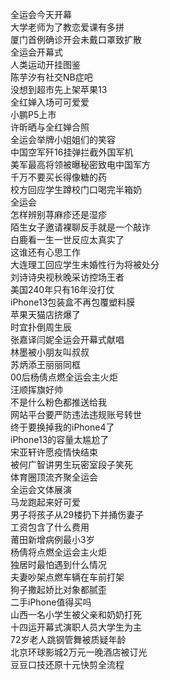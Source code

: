 全运会今天开幕  
大学老师为了教恋爱课有多拼  
厦门首例确诊开会未戴口罩致扩散  
全运会开幕式  
人类运动开挂图鉴  
陈芋汐有社交NB症吧  
没想到超市先上架苹果13  
全红婵入场可可爱爱  
小鹏P5上市  
许昕晒与全红婵合照  
全运会举牌小姐姐们的笑容  
中国空军歼16挂弹拦截外国军机  
美军最高将领被曝秘密致电中国军方  
千万不要买长得像糖的药  
校方回应学生蹲校门口喝完半箱奶  
全运会  
怎样辨别荨麻疹还是湿疹  
陌生女子邀请裸聊反手就是一个敲诈  
白鹿看一生一世反应太真实了  
这谁还有心思工作  
大连理工回应学生未婚性行为将被处分  
刘诗诗央视秋晚采访控场王者  
美国240年只有16年没打仗  
iPhone13包装盒不再包覆塑料膜  
苹果天猫店挤爆了  
时宜扑倒周生辰  
张嘉译闫妮全运会开幕式献唱  
林墨被小朋友叫叔叔  
苏炳添王丽丽同框  
00后杨倩点燃全运会主火炬  
汪顺挥旗好帅  
不是什么粉色都推送给我  
网站平台要严防违法违规账号转世  
终于要换掉我的iPhone4了  
iPhone13的容量太尴尬了  
宋亚轩许愿疫情快结束  
被何广智讲男生玩密室段子笑死  
体育圈顶流齐聚全运会  
全运会文体展演  
马龙跑起来好可爱  
男子将孩子从29楼扔下并捅伤妻子  
工资包含了什么费用  
莆田新增病例最小3岁  
杨倩将点燃全运会主火炬  
独居时最怕遇到什么情况  
夫妻吵架点燃车辆在车前打架  
狗子撒起娇比对象都腻歪  
二手iPhone值得买吗  
山西一名小学生被父亲和奶奶打死  
十四运开幕式演职人员大学生为主  
72岁老人跳钢管舞被质疑年龄  
北京环球影城2万元一晚酒店被订光  
豆豆口技还原十元快剪全流程  
